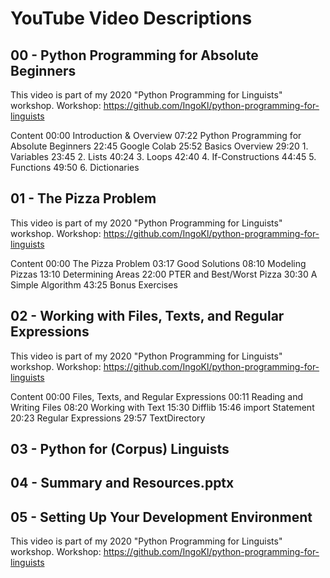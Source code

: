 # YouTube Video Descriptions

## 00 - Python Programming for Absolute Beginners

This video is part of my 2020 "Python Programming for Linguists" workshop.
Workshop: https://github.com/IngoKl/python-programming-for-linguists

Content
00:00 Introduction & Overview
07:22 Python Programming for Absolute Beginners
22:45 Google Colab
25:52 Basics Overview
29:20 1. Variables
23:45 2. Lists
40:24 3. Loops
42:40 4. If-Constructions
44:45 5. Functions
49:50 6. Dictionaries

## 01 - The Pizza Problem

This video is part of my 2020 "Python Programming for Linguists" workshop.
Workshop: https://github.com/IngoKl/python-programming-for-linguists

Content
00:00 The Pizza Problem
03:17 Good Solutions
08:10 Modeling Pizzas
13:10 Determining Areas
22:00 PTER and Best/Worst Pizza
30:30 A Simple Algorithm
43:25 Bonus Exercises

## 02 - Working with Files, Texts, and Regular Expressions

This video is part of my 2020 "Python Programming for Linguists" workshop.
Workshop: https://github.com/IngoKl/python-programming-for-linguists

Content
00:00 Files, Texts, and Regular Expressions
00:11 Reading and Writing Files
08:20 Working with Text
15:30 Difflib
15:46 import Statement
20:23 Regular Expressions
29:57 TextDirectory

## 03 - Python for (Corpus) Linguists

## 04 - Summary and Resources.pptx

## 05 - Setting Up Your Development Environment

This video is part of my 2020 "Python Programming for Linguists" workshop.
Workshop: https://github.com/IngoKl/python-programming-for-linguists
